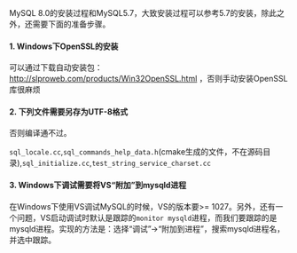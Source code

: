 MySQL 8.0的安装过程和MySQL5.7，大致安装过程可以参考5.7的安装，除此之外，还需要下面的准备步骤。

#### 1. Windows下OpenSSL的安装

可以通过下载自动安装包：http://slproweb.com/products/Win32OpenSSL.html ，否则手动安装OpenSSL库很麻烦

#### 2. 下列文件需要另存为UTF-8格式

否则编译通不过。

`sql_locale.cc`,`sql_commands_help_data.h`(cmake生成的文件，不在源码目录),`sql_initialize.cc`,`test_string_service_charset.cc`

#### 3. Windows下调试需要将VS“附加”到mysqld进程

在Windows下使用VS调试MySQL的时候，VS的版本要>= 1027。另外，还有一个问题，VS启动调试时默认是跟踪的`monitor mysqld`进程，而我们要跟踪的是mysqld进程。实现的方法是：选择“调试”->“附加到进程”，搜索mysqld进程名，并选中跟踪。
